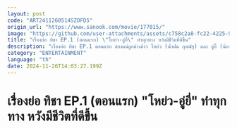 ```yaml
---
layout: post
code: "ART2411260514SZOFD5"
origin_url: "https://www.sanook.com/movie/177015/"
image: "https://github.com/user-attachments/assets/c758c2a8-fc22-4225-991d-24ae7db85ca0"
title: "เรื่องย่อ ทิชา EP.1 (ตอนแรก) \"โหย่ว-อู่ยี่\" ทำทุกทาง หวังมีชีวิตที่ดีขึ้น"
description: "เรื่องย่อ ทิชา EP.1 ตอนแรก สองแม่ลูกต่างด้าว โหย่ว (น้ำฝน กุลณัฐ) และ อู่ยี่ (น้องมากิ) หนีเข้ามาทำงานที่เมืองไทยหวังมีชีวิตดีขึ้น แต่โชคชะตากลับเล่นตลกเจอนายจ้างสุดโหด"
category: "ENTERTAINMENT"
language: "th"
date: 2024-11-26T14:03:27.199Z
---
```


# เรื่องย่อ ทิชา EP.1 (ตอนแรก) "โหย่ว-อู่ยี่" ทำทุกทาง หวังมีชีวิตที่ดีขึ้น